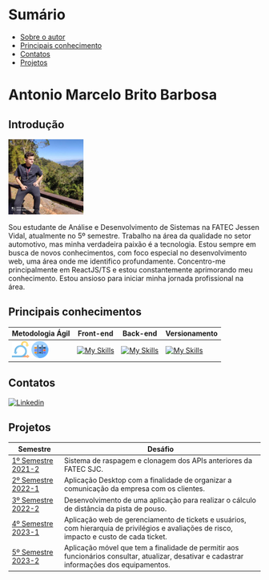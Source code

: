 # Sumário

* [Sobre o autor](#introdução)
* [Principais conhecimento](#Principais-conhecimentos)
* [Contatos](#contatos)
* [Projetos](#projetos)


# Antonio Marcelo Brito Barbosa

## Introdução
<div>
	<img src="/img/antonio.jpg" alt="Foto de perfil" width=150 height=150 />
	<p>Sou estudante de Análise e Desenvolvimento de Sistemas na FATEC Jessen Vidal, atualmente no 5º semestre. Trabalho na área da qualidade no setor automotivo, mas minha verdadeira paixão é a tecnologia. Estou sempre em busca de novos conhecimentos, com foco especial no desenvolvimento web, uma área onde me identifico profundamente. Concentro-me principalmente em ReactJS/TS e estou constantemente aprimorando meu conhecimento. Estou ansioso para iniciar minha jornada profissional na área.
	</p>
	
</div>

## Principais conhecimentos

| Metodologia Ágil | Front-end | Back-end | Versionamento |
|-------------|-------------|-------------|-------------------|
| <img src="/img/scrum.png" height="30%" width="30%"/> <img src="/img/kanban.png" height="30%" width="30%" /> |[![My Skills](https://skillicons.dev/icons?i=html,css,js,react )](https://skillicons.dev)| [![My Skills](https://skillicons.dev/icons?i=nodejs,typescript)](https://skillicons.dev) |[![My Skills](https://skillicons.dev/icons?i=git,github)](https://skillicons.dev)|

## Contatos

[![Linkedin](https://img.shields.io/badge/LinkedIn-0077B5?style=for-the-badge&logo=linkedin&logoColor=white)](https://www.linkedin.com/in/antonio-marcelo-9a5b68181/) 

## Projetos
| Semestre | Desáfio |
|----------|---------------------------------------------------------------------------------|
| [1º Semestre 2021-2](https://github.com/Antonio-Barbosa/Portfolio_Antonio_Marcelo/blob/main/portfolio/README.md) |  Sistema de raspagem e clonagem dos APIs anteriores da FATEC SJC. |
| [2º Semestre 2022-1](https://github.com/Antonio-Barbosa/Portfolio_Antonio_Marcelo/blob/main/portfolio/api2.md) | Aplicação Desktop com a finalidade de organizar a comunicação da empresa com os clientes. |
| [3º Semestre 2022-2](https://github.com/Antonio-Barbosa/Portfolio_Antonio_Marcelo/blob/main/portfolio/api3.md)|	Desenvolvimento de uma aplicação para realizar o cálculo de distância da pista de pouso. |
| [4º Semestre 2023-1](https://github.com/Antonio-Barbosa/Portfolio_Antonio_Marcelo/blob/main/portfolio/api4.md)|Aplicação web de gerenciamento de tickets e usuários, com hierarquia de privilégios e avaliações de risco, impacto e custo de cada ticket. |
|[ 5º Semestre 2023-2 ](https://github.com/Antonio-Barbosa/Portfolio_Antonio_Marcelo/blob/main/portfolio/api5.md)|Aplicação móvel que tem a finalidade de permitir aos funcionários consultar, atualizar, desativar e cadastrar informações dos equipamentos.|



